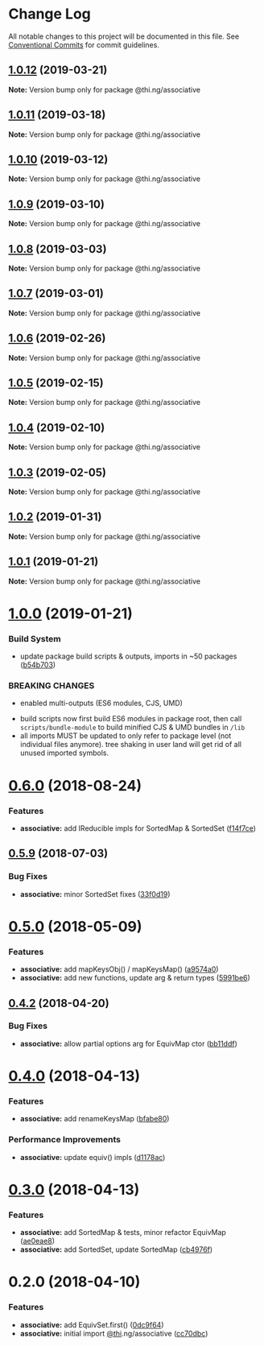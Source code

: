 # Change Log

All notable changes to this project will be documented in this file.
See [Conventional Commits](https://conventionalcommits.org) for commit guidelines.

## [1.0.12](https://github.com/thi-ng/umbrella/compare/@thi.ng/associative@1.0.11...@thi.ng/associative@1.0.12) (2019-03-21)

**Note:** Version bump only for package @thi.ng/associative





## [1.0.11](https://github.com/thi-ng/umbrella/compare/@thi.ng/associative@1.0.10...@thi.ng/associative@1.0.11) (2019-03-18)

**Note:** Version bump only for package @thi.ng/associative





## [1.0.10](https://github.com/thi-ng/umbrella/compare/@thi.ng/associative@1.0.9...@thi.ng/associative@1.0.10) (2019-03-12)

**Note:** Version bump only for package @thi.ng/associative





## [1.0.9](https://github.com/thi-ng/umbrella/compare/@thi.ng/associative@1.0.8...@thi.ng/associative@1.0.9) (2019-03-10)

**Note:** Version bump only for package @thi.ng/associative





## [1.0.8](https://github.com/thi-ng/umbrella/compare/@thi.ng/associative@1.0.7...@thi.ng/associative@1.0.8) (2019-03-03)

**Note:** Version bump only for package @thi.ng/associative





## [1.0.7](https://github.com/thi-ng/umbrella/compare/@thi.ng/associative@1.0.6...@thi.ng/associative@1.0.7) (2019-03-01)

**Note:** Version bump only for package @thi.ng/associative





## [1.0.6](https://github.com/thi-ng/umbrella/compare/@thi.ng/associative@1.0.5...@thi.ng/associative@1.0.6) (2019-02-26)

**Note:** Version bump only for package @thi.ng/associative





## [1.0.5](https://github.com/thi-ng/umbrella/compare/@thi.ng/associative@1.0.4...@thi.ng/associative@1.0.5) (2019-02-15)

**Note:** Version bump only for package @thi.ng/associative





## [1.0.4](https://github.com/thi-ng/umbrella/compare/@thi.ng/associative@1.0.3...@thi.ng/associative@1.0.4) (2019-02-10)

**Note:** Version bump only for package @thi.ng/associative





## [1.0.3](https://github.com/thi-ng/umbrella/compare/@thi.ng/associative@1.0.2...@thi.ng/associative@1.0.3) (2019-02-05)

**Note:** Version bump only for package @thi.ng/associative





## [1.0.2](https://github.com/thi-ng/umbrella/compare/@thi.ng/associative@1.0.1...@thi.ng/associative@1.0.2) (2019-01-31)

**Note:** Version bump only for package @thi.ng/associative





## [1.0.1](https://github.com/thi-ng/umbrella/compare/@thi.ng/associative@1.0.0...@thi.ng/associative@1.0.1) (2019-01-21)

**Note:** Version bump only for package @thi.ng/associative





# [1.0.0](https://github.com/thi-ng/umbrella/compare/@thi.ng/associative@0.6.23...@thi.ng/associative@1.0.0) (2019-01-21)


### Build System

* update package build scripts & outputs, imports in ~50 packages ([b54b703](https://github.com/thi-ng/umbrella/commit/b54b703))


### BREAKING CHANGES

* enabled multi-outputs (ES6 modules, CJS, UMD)

- build scripts now first build ES6 modules in package root, then call
  `scripts/bundle-module` to build minified CJS & UMD bundles in `/lib`
- all imports MUST be updated to only refer to package level
  (not individual files anymore). tree shaking in user land will get rid of
  all unused imported symbols.


<a name="0.6.0"></a>
# [0.6.0](https://github.com/thi-ng/umbrella/compare/@thi.ng/associative@0.5.11...@thi.ng/associative@0.6.0) (2018-08-24)


### Features

* **associative:** add IReducible impls for SortedMap & SortedSet ([f14f7ce](https://github.com/thi-ng/umbrella/commit/f14f7ce))


<a name="0.5.9"></a>
## [0.5.9](https://github.com/thi-ng/umbrella/compare/@thi.ng/associative@0.5.8...@thi.ng/associative@0.5.9) (2018-07-03)


### Bug Fixes

* **associative:** minor SortedSet fixes ([33f0d19](https://github.com/thi-ng/umbrella/commit/33f0d19))


<a name="0.5.0"></a>
# [0.5.0](https://github.com/thi-ng/umbrella/compare/@thi.ng/associative@0.4.6...@thi.ng/associative@0.5.0) (2018-05-09)


### Features

* **associative:** add mapKeysObj() / mapKeysMap() ([a9574a0](https://github.com/thi-ng/umbrella/commit/a9574a0))
* **associative:** add new functions, update arg & return types ([5991be6](https://github.com/thi-ng/umbrella/commit/5991be6))


<a name="0.4.2"></a>
## [0.4.2](https://github.com/thi-ng/umbrella/compare/@thi.ng/associative@0.4.1...@thi.ng/associative@0.4.2) (2018-04-20)


### Bug Fixes

* **associative:** allow partial options arg for EquivMap ctor ([bb11ddf](https://github.com/thi-ng/umbrella/commit/bb11ddf))


<a name="0.4.0"></a>
# [0.4.0](https://github.com/thi-ng/umbrella/compare/@thi.ng/associative@0.3.0...@thi.ng/associative@0.4.0) (2018-04-13)


### Features

* **associative:** add renameKeysMap ([bfabe80](https://github.com/thi-ng/umbrella/commit/bfabe80))


### Performance Improvements

* **associative:** update equiv() impls ([d1178ac](https://github.com/thi-ng/umbrella/commit/d1178ac))


<a name="0.3.0"></a>
# [0.3.0](https://github.com/thi-ng/umbrella/compare/@thi.ng/associative@0.2.0...@thi.ng/associative@0.3.0) (2018-04-13)


### Features

* **associative:** add SortedMap & tests, minor refactor EquivMap ([ae0eae8](https://github.com/thi-ng/umbrella/commit/ae0eae8))
* **associative:** add SortedSet, update SortedMap ([cb4976f](https://github.com/thi-ng/umbrella/commit/cb4976f))


<a name="0.2.0"></a>
# 0.2.0 (2018-04-10)


### Features

* **associative:** add EquivSet.first() ([0dc9f64](https://github.com/thi-ng/umbrella/commit/0dc9f64))
* **associative:** initial import [@thi](https://github.com/thi).ng/associative ([cc70dbc](https://github.com/thi-ng/umbrella/commit/cc70dbc))
